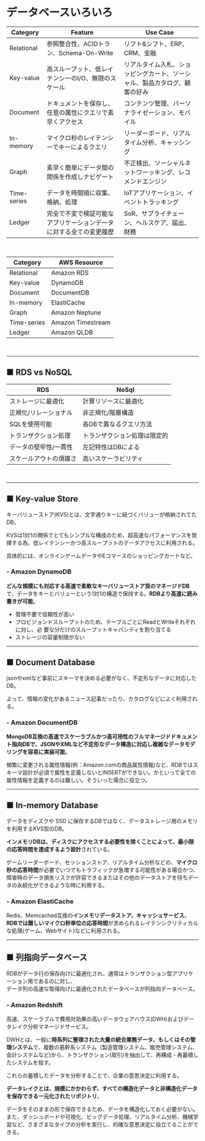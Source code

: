 # データベースいろいろ

| Category    | Feature                                                            | Use Case                                                                   |
| ----------- | ------------------------------------------------------------------ | -------------------------------------------------------------------------- |
| Relational  | 参照整合性、ACIDトラン、Schema-On-Write                            | リフト&シフト、ERP、CRM、金融                                              |
| Key-value   | 高スループット、低レイテンシーのI/O、無限のスケール                | リアルタイム入札、ショッピングカート、ソーシャル、製品カタログ、顧客の好み |
| Document    | ドキュメントを保存し、任意の属性にクエリで素早くアクセス           | コンテンツ管理、パーソナライゼーション、モバイル                           |
| In-memory   | マイクロ秒のレイテンシーでキーによるクエリ                         | リーダーボード、リアルタイム分析、キャッシング                             |
| Graph       | 素早く簡単にデータ間の関係を作成しナビゲート                       | 不正検出、ソーシャルネットワーッキング、レコメンドエンジン                 |
| Time-series | データを時間順に収集、格納、処理                                   | IoTアプリケーション、イベントトラッキング                                  |
| Ledger      | 完全で不変で検証可能なアプリケーションデータに対する全ての変更履歴 | SoR、サプライチェーン、ヘルスケア、届出、財務                              |

<br>

| Category    | AWS Resource      |
| ----------- | ----------------- |
| Relational  | Amazon RDS        |
| Key-value   | DynamoDB          |
| Document    | DocumentDB        |
| In-memory   | ElastiCache       |
| Graph       | Amazon Neptune    |
| Time-series | Amazon Timestream |
| Ledger      | Amazon QLDB       |

<br>

***

## ■ RDS vs NoSQL

| RDS                    | NoSql                        |
| ---------------------- | ---------------------------- |
| ストレージに最適化     | 計算リソースに最適化         |
| 正規化/リレーショナル  | 非正規化/階層構造            |
| SQLを使用可能          | 各DBで異なるクエリ方法       |
| トランザクション処理   | トランザクション処理は限定的 |
| データの堅牢性/一貫性  | 左記特性はDBによる           |
| スケールアウトの煩雑さ | 高いスケーラビリティ         |

<br>

***

## ■ Key-value Store

キーバリューストア(KVS)とは、文字通りキーに紐づくバリューが格納されてたDB。

KVSは1対1の関係でとてもシンプルな構成のため、超高速なパフォーマンスを発揮する為、低レイテンシーかつ高スループットのデータアクセスに利用される。

具体的には、オンラインゲームデータやEコマースのショッピングカートなど。

### - **Amazon DynamoDB**

**どんな規模にも対応する高速で柔軟なキーバリューストア型のマネージドDB**で、データをキーとバリューという1対1の構造で保持する。**RDBより高速に読み書きが可能**。

- 管理不要で信頼性が高い
- プロビジョンドスループットのため、テーブルごとにReadとWriteそれぞれに対し、必 要な分だけのスループットキャパシティを割り当てる
- ストレージの容量制限がない

***

## ■ Document Database

jsonやxmlなど事前にスキーマを決める必要がなく、不定形なデータに対応したDB。

よって、情報の変化があるニュース記事だったり、カタログなどによく利用される。

### - **Amazon DocumentDB**

**MongoDB互換の高速でスケーラブルかつ高可用性のフルマネージドドキュメント指向DBで、JSONやXMLなど不定形なデータ構造に対応し複雑なデータモデリングを容易に実装可能**。

頻繁に変更される属性情報(例：Amazon.comの商品属性情報)など、RDBではスキーマ設計が必須で属性を定義しないとINSERTができない。かといって全ての属性情報を定義するのは難しい。そういった場合に役立つ。

***

## ■ In-memory Database

データをディスクや SSD に保存するDBではなく、データストレージ用のメモリを利用するKVS型のDB。

**インメモリDBは、ディスクにアクセスする必要性を除くことによって、最小限の応答時間を達成するよう設計**されている。

ゲームリーダーボード、セッションストア、リアルタイム分析などの、**マイクロ秒の応答時間**が必要でいつでもトラフィックが急増する可能性がある場合かつ、障害時のデータ損失リスクが許容できるまたはその他のデータストアを持ちデータの永続化ができるような時に利用する。

### - **Amazon ElastiCache**

Redis、Memcached互換の**インメモリデータストア、キャッシュサービス**。**RDBでは難しいマイクロ秒単位の応答時間**が求められるレイテンシクリティカルな処理(ゲーム、Webサイト)などに利用される。

***

## ■ 列指向データベース

RDBがデータ行の保存向けに最適化され、通常はトランザクション型アプリケーション用であるのに対し、  
データ列の高速な取得向けに最適化されたデータベースが列指向データベース。

### - **Amazon Redshift**

高速、スケーラブルで費用対効果の高いデータウェアハウス(DWH)およびデータレイク分析マネージドサービス。

DWHとは、一般に**時系列に整理された大量の統合業務データ、もしくはその管理システム**で、複数の基幹系システム（製造管理システム、販売管理システム、会計システムなど)から、トランザクション(取引)を抽出して、再構成・再蓄積したシステムを指す。

これらの蓄積したデータを分析することで、企業の意思決定に利用する。

**データレイクとは、規模にかかわらず、すべての構造化データと非構造化データを保存できる一元化されたリポジトリ**。

データをそのままの形で保存できるため、データを構造化しておく必要がない。  
また、ダッシュボードや可視化、ビッグデータ処理、リアルタイム分析、機械学習など、さまざまなタイプの分析を実行し、的確な意思決定に役立てることができる。